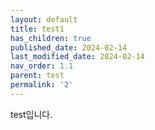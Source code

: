 ```yaml
---
layout: default
title: test1
has_children: true
published_date: 2024-02-14
last_modified_date: 2024-02-14
nav_order: 1.1
parent: test
permalink: '2'
---
```


test입니다.

